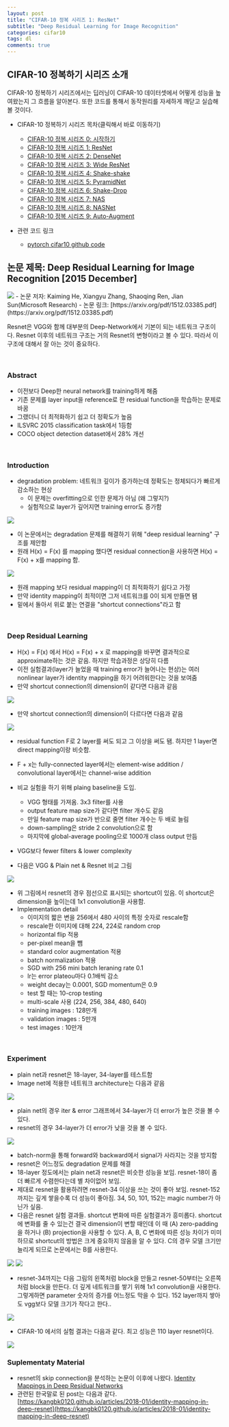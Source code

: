 ```yaml
---
layout: post
title: "CIFAR-10 정복 시리즈 1: ResNet"
subtitle: "Deep Residual Learning for Image Recognition"
categories: cifar10
tags: dl
comments: true
---
```



## CIFAR-10 정복하기 시리즈 소개
CIFAR-10 정복하기 시리즈에서는 딥러닝이 CIFAR-10 데이터셋에서 어떻게 성능을 높여왔는지 그 흐름을 알아본다. 또한 코드를 통해서 동작원리를 자세하게 깨닫고 실습해볼 것이다. 

- CIFAR-10 정복하기 시리즈 목차(클릭해서 바로 이동하기)
  - [CIFAR-10 정복 시리즈 0: 시작하기](https://dnddnjs.github.io/cifar10/2018/10/08/start_cifar10/)
  - [CIFAR-10 정복 시리즈 1: ResNet](https://dnddnjs.github.io/cifar10/2018/10/09/resnet/)
  - [CIFAR-10 정복 시리즈 2: DenseNet](https://dnddnjs.github.io/cifar10/2018/10/11/densenet/)
  - [CIFAR-10 정복 시리즈 3: Wide ResNet](https://dnddnjs.github.io/cifar10/2018/10/12/wide_resnet/)
  - [CIFAR-10 정복 시리즈 4: Shake-shake](https://dnddnjs.github.io/cifar10/2018/10/13/shake_shake/)
  - [CIFAR-10 정복 시리즈 5: PyramidNet](https://dnddnjs.github.io/cifar10/2018/10/24/pyramidnet/)
  - [CIFAR-10 정복 시리즈 6: Shake-Drop](https://dnddnjs.github.io/cifar10/2018/10/19/shake_drop/)
  - [CIFAR-10 정복 시리즈 7: NAS](https://dnddnjs.github.io/cifar10/2018/11/04/nas/)
  - [CIFAR-10 정복 시리즈 8: NASNet](https://dnddnjs.github.io/cifar10/2018/11/03/nasnet/)
  - [CIFAR-10 정복 시리즈 9: Auto-Augment](https://dnddnjs.github.io/cifar10/2018/10/31/autoaugment/)

- 관련 코드 링크
  - [pytorch cifar10 github code](https://github.com/dnddnjs/pytorch-cifar10) 

  
## 논문 제목: Deep Residual Learning for Image Recognition [2015 December]

<img src="https://www.dropbox.com/s/b0dp6tse95zudzw/Screenshot%202018-10-09%2020.54.11.png?dl=1">
- 논문 저자: Kaiming He, Xiangyu Zhang, Shaoqing Ren, Jian Sun(Microsoft Research)
- 논문 링크: [https://arxiv.org/pdf/1512.03385.pdf](https://arxiv.org/pdf/1512.03385.pdf)


Resnet은 VGG와 함께 대부분의 Deep-Network에서 기본이 되는 네트워크 구조이다. Resnet 이후의 네트워크 구조는 거의 Resnet의 변형이라고 볼 수 있다. 따라서 이 구조에 대해서 잘 아는 것이 중요하다. 

<br/>

### Abstract

- 이전보다 Deep한 neural network를 training하게 해줌
- 기존 문제를 layer input을 reference로 한 residual function을 학습하는 문제로 바꿈
- 그랬더니 더 최적화하기 쉽고 더 정확도가 높음
- ILSVRC 2015 classification task에서 1등함
- COCO object detection dataset에서 28% 개선

<br/>

### Introduction

- degradation problem: 네트워크 깊이가 증가하는데 정확도는 정체되다가 빠르게 감소하는 현상
  - 이 문제는 overfitting으로 인한 문제가 아님 (왜 그렇지?)
  - 실험적으로 layer가 깊어지면 training error도 증가함

<img src="https://www.dropbox.com/s/06xom9u3umodycz/Screenshot%202018-10-09%2021.16.01.png?dl=1">

- 이 논문에서는 degradation 문제를 해결하기 위해 "deep residual learning" 구조를 제안함
- 원래 H(x) = F(x) 를 mapping 했다면 residual connection을 사용하면 H(x) = F(x) + x를 mapping 함.

<img src="https://www.dropbox.com/s/6acjshs76hb08gj/Screenshot%202018-10-09%2021.20.46.png?dl=1">

- 원래 mapping 보다 residual mapping이 더 최적화하기 쉽다고 가정
- 만약 identity mapping이 최적이면 그저 네트워크를 0이 되게 만들면 됌
- 밑에서 돌아서 위로 붙는 연결을 "shortcut connections"라고 함

<br/>

### Deep Residual Learning

- H(x) = F(x) 에서 H(x) = F(x) + x 로 mapping을 바꾸면 결과적으로 approximate하는 것은 같음. 하지만 학습과정은 상당히 다름
- 이전 실험결과(layer가 늘었을 때 training error가 늘어나는 현상)는 여러 nonlinear layer가 identity mapping을 하기 어려워한다는 것을 보여줌
- 만약 shortcut connection의 dimension이 같다면 다음과 같음
<img src="https://www.dropbox.com/s/wpflqqr7m86osid/Screenshot%202018-10-09%2021.39.11.png?dl=1">

- 만약 shortcut connection의 dimension이 다르다면 다음과 같음
<img src="https://www.dropbox.com/s/zefxlnbgex3pk2g/Screenshot%202018-10-09%2021.39.36.png?dl=1">

- residual function F로 2 layer를 써도 되고 그 이상을 써도 됌. 하지만 1 layer면 direct mapping이랑 비슷함.
- F + x는 fully-connected layer에서는 element-wise addition / convolutional layer에서는 channel-wise addition

- 비교 실험을 하기 위해 plaing baseline을 도입.
  - VGG 형태를 가져옴. 3x3 filter를 사용
  - output feature map size가 같다면 filter 개수도 같음
  - 만일 feature map size가 반으로 줄면 filter 개수는 두 배로 늘림
  - down-sampling은 stride 2 convolution으로 함
  - 마지막에 global-average pooling으로 1000개 class output 만듬

- VGG보다 fewer filters & lower complexity
- 다음은 VGG & Plain net & Resnet 비교 그림

<img src="https://www.dropbox.com/s/eqfw171k9kn7gik/Screenshot%202018-10-09%2021.49.14.png?dl=1">

- 위 그림에서 resnet의 경우 점선으로 표시되는 shortcut이 있음. 이 shortcut은 dimension을 높이는데 1x1 convolution을 사용함.
- Implementation detail
  - 이미지의 짧은 변을 256에서 480 사이의 특정 숫자로 rescale함
  - rescale한 이미지에 대해 224, 224로 random crop
  - horizontal flip 적용
  - per-pixel mean을 뺌
  - standard color augmentation 적용
  - batch normalization 적용
  - SGD with 256 mini batch leraning rate 0.1
  - lr는 error plateou마다 0.1배씩 감소
  - weight decay는 0.0001, SGD momentum은 0.9
  - test 할 때는 10-crop testing
  - multi-scale 사용 (224, 256, 384, 480, 640)
  - training images : 128만개
  - validation images : 5만개
  - test images : 10만개

<br/>

### Experiment
- plain net과 resnet은 18-layer, 34-layer를 테스트함
- Image net에 적용한 네트워크 architecture는 다음과 같음

<img src="https://www.dropbox.com/s/5fawzywoqa4v7wm/Screenshot%202018-10-10%2000.32.49.png?dl=1">

- plain net의 경우 iter & error 그래프에서 34-layer가 더 error가 높은 것을 볼 수 있다.
- resnet의 경우 34-layer가 더 error가 낮을 것을 볼 수 있다.
<img src="https://www.dropbox.com/s/g3uljkfs2eu78w1/Screenshot%202018-10-10%2000.34.43.png?dl=1">

- batch-norm을 통해 forward와 backward에서 signal가 사라지는 것을 방지함
- resnet은 어느정도 degradation 문제를 해결
- 18-layer 정도에서는 plain net과 resnet은 비슷한 성능을 보임. resnet-18이 좀 더 빠르게 수렴한다는데 별 차이없어 보임.
- 제대로 resnet을 활용하려면 resnet-34 이상을 쓰는 것이 좋아 보임. resnet-152 까지는 깊게 쌓을수록 더 성능이 좋아짐. 34, 50, 101, 152는 magic number가 아닌가 싶음.
- 다음은 resnet 실험 결과들. shortcut 변화에 따른 실험결과가 흥미롭다. shortcut에 변화를 줄 수 있는건 결국 dimension이 변할 때인데 이 때 (A) zero-padding을 하거나 (B) projection을 사용할 수 있다. A, B, C 변화에 따른 성능 차이가 미미하므로 shortcut의 방법은 크게 중요하지 않음을 알 수 있다. C의 경우 모델 크기만 늘리게 되므로 논문에서는 B를 사용한다.
<img src="https://www.dropbox.com/s/mddj8rhcnr12fjp/Screenshot%202018-10-10%2000.43.50.png?dl=1">
<img src="https://www.dropbox.com/s/eg4db2yz3mr7qhe/Screenshot%202018-10-10%2000.44.12.png?dl=1">

- resnet-34까지는 다음 그림의 왼쪽처럼 block을 만들고 resnet-50부터는 오른쪽처럼 block을 만든다. 더 깊게 네트워크를 쌓기 위해 1x1 convolution을 사용한다. 그렇게하면 parameter 숫자의 증가를 어느정도 막을 수 있다. 152 layer까지 쌓아도 vgg보다 모델 크기가 작다고 한다..
<img src="https://www.dropbox.com/s/5ytxdqsq73alruz/Screenshot%202018-10-10%2000.46.16.png?dl=1">

- CIFAR-10 에서의 실험 결과는 다음과 같다. 최고 성능은 110 layer resnet이다. 
<img src="https://www.dropbox.com/s/pihvoi3pn1xyk48/Screenshot%202018-10-12%2022.55.37.png?dl=1">

<br/>

### Suplementaty Material
- resnet의 skip connection을 분석하는 논문이 이후에 나왔다. [Identity Mappings in Deep Residual Networks](https://arxiv.org/pdf/1603.05027.pdf)
- 관련된 한국말로 된 post는 다음과 같다. [https://kangbk0120.github.io/articles/2018-01/identity-mapping-in-deep-resnet](https://kangbk0120.github.io/articles/2018-01/identity-mapping-in-deep-resnet)

